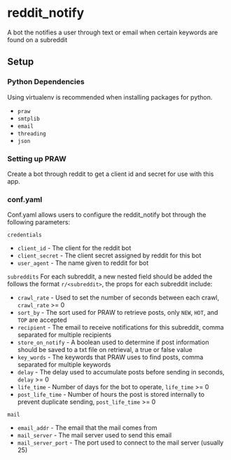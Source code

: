# reddit_notify
A bot the notifies a user through text or email when certain keywords are found on a subreddit

## Setup

### Python Dependencies

Using virtualenv is recommended when installing packages for python.
* `praw`
* `smtplib`
* `email`
* `threading`
* `json`

### Setting up PRAW

Create a bot through reddit to get a client id and secret for use with this app.

### conf.yaml
Conf.yaml allows users to configure the reddit_notify bot through the following parameters:

`credentials`
* `client_id` - The client for the reddit bot
* `client_secret` - The client secret assigned by reddit for this bot
* `user_agent` - The name given to reddit for bot

`subreddits`
For each subreddit, a new nested field should be added the follows the format `r/<subreddit>`, the props for each subreddit include: 
* `crawl_rate` - Used to set the number of seconds between each crawl, `crawl_rate` >= 0
* `sort_by` - The sort used for PRAW to retrieve posts, only `NEW`, `HOT`, and `TOP` are accepted
* `recipient` - The email to receive notifications for this subreddit, comma separated for multiple recipients
* `store_on_notify` - A boolean used to determine if post information should be saved to a txt file on retrieval, a true or false value
* `key_words` - The keywords that PRAW uses to find posts, comma separated for multiple keywords
* `delay` - The delay used to accumulate posts before sending in seconds, `delay` >= 0
* `life_time` - Number of days for the bot to operate, `life_time` >= 0
* `post_life_time` - Number of hours the post is stored internally to prevent duplicate sending, `post_life_time` >= 0

`mail`
* `email_addr` - The email that the mail comes from
* `mail_server` - The mail server used to send this email
* `mail_server_port` - The port used to connect to the mail server (usually 25)
